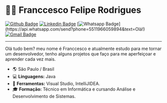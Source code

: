 # :man_technologist: Franccesco Felipe Rodrigues

[![Github Badge](https://img.shields.io/badge/-Github-000?style=flat-square&logo=Github&logoColor=white&link=https://github.com/ffresanto)](https://github.com/ffresanto)
[![Linkedin Badge](https://img.shields.io/badge/-LinkedIn-blue?style=flat-square&logo=Linkedin&logoColor=white&link=https://www.linkedin.com/in/franccesco-felipe-rodrigues/)](https://www.linkedin.com/in/franccesco-felipe-rodrigues/)
[![Whatsapp Badge](https://img.shields.io/badge/-Whatsapp-4CA143?style=flat-square&labelColor=4CA143&logo=whatsapp&logoColor=white&link=https://api.whatsapp.com/send?phone=5511966059894&text=Olá!)](https://api.whatsapp.com/send?phone=5511966059894&text=Olá!)
[![Gmail Badge](https://img.shields.io/badge/-Gmail-c14438?style=flat-square&logo=Gmail&logoColor=white&link=mailto:ffresanto@gmail.com)](mailto:ffresanto@gmail.com)

---
Olá tudo bem? meu nome é Franccesco e atualmente estudo para me tornar um desenvolvedor, tenho alguns projetos que faço para me aperfeiçoar e aprender cada vez mais.

- 🌎 São Paulo / Brasil
- 💻 **Linguagens:** Java
- 🔧 **Ferramentas:** Visual Studio, IntelliJIDEA.
- 🎓 **Formação:** Técnico em Informática e cursando Análise e Desenvolvimento de Sistemas.
